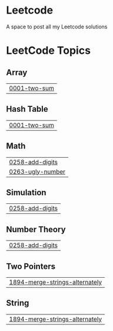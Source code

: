 # Leetcode
A space to post all my Leetcode solutions

<!---LeetCode Topics Start-->
# LeetCode Topics
## Array
|  |
| ------- |
| [0001-two-sum](https://github.com/meghavinodkumar/Leetcode/tree/master/0001-two-sum) |
## Hash Table
|  |
| ------- |
| [0001-two-sum](https://github.com/meghavinodkumar/Leetcode/tree/master/0001-two-sum) |
## Math
|  |
| ------- |
| [0258-add-digits](https://github.com/meghavinodkumar/Leetcode/tree/master/0258-add-digits) |
| [0263-ugly-number](https://github.com/meghavinodkumar/Leetcode/tree/master/0263-ugly-number) |
## Simulation
|  |
| ------- |
| [0258-add-digits](https://github.com/meghavinodkumar/Leetcode/tree/master/0258-add-digits) |
## Number Theory
|  |
| ------- |
| [0258-add-digits](https://github.com/meghavinodkumar/Leetcode/tree/master/0258-add-digits) |
## Two Pointers
|  |
| ------- |
| [1894-merge-strings-alternately](https://github.com/meghavinodkumar/Leetcode/tree/master/1894-merge-strings-alternately) |
## String
|  |
| ------- |
| [1894-merge-strings-alternately](https://github.com/meghavinodkumar/Leetcode/tree/master/1894-merge-strings-alternately) |
<!---LeetCode Topics End-->